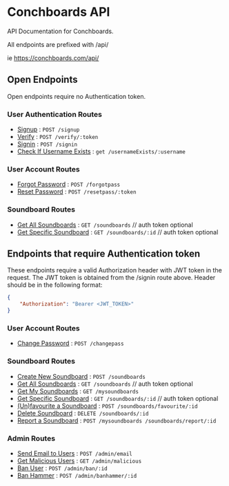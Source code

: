 # Conchboards API

API Documentation for Conchboards.

All endpoints are prefixed with <hostname>/api/

ie https://conchboards.com/api/

## Open Endpoints

Open endpoints require no Authentication token.

### User Authentication Routes

* [Signup](auth/signup.md) : `POST /signup`
* [Verify](auth/verify.md) : `POST /verify/:token`
* [Signin](auth/signin.md) : `POST /signin`
* [Check If Username Exists](auth/check-username.md) : `get /usernameExists/:username`

### User Account Routes

* [Forgot Password](account/forgot-pass.md) : `POST /forgotpass`
* [Reset Password](account/reset-pass.md) : `POST /resetpass/:token`

### Soundboard Routes

* [Get All Soundboards](soundboards/get-all.md) : `GET /soundboards` // auth token optional
* [Get Specific Soundboard](soundboards/get-specific.md) : `GET /soundboards/:id` // auth token optional

## Endpoints that require Authentication token

These endpoints require a valid Authorization header with JWT token in the request. 
The JWT token is obtained from the /signin route above.
Header should be in the following format:

```json
{
    "Authorization": "Bearer <JWT_TOKEN>"
}
```
### User Account Routes

* [Change Password](account/change-pass.md) : `POST /changepass`

### Soundboard Routes

* [Create New Soundboard](soundboards/new.md) : `POST /soundboards`
* [Get All Soundboards](soundboards/get-all.md) : `GET /soundboards` // auth token optional
* [Get My Soundboards](soundboards/get-mysoundboards.md) : `GET /mysoundboards`
* [Get Specific Soundboard](soundboards/get-specific.md) : `GET /soundboards/:id` // auth token optional
* [(Un)favourite a Soundboard](soundboards/favourite.md) : `POST /soundboards/favourite/:id`
* [Delete Soundboard](soundboards/delete-specific.md) : `DELETE /soundboards/:id`
* [Report a Soundboard](soundboards/report.md) : `POST /mysoundboards /soundboards/report/:id`

### Admin Routes
* [Send Email to Users](admin/send-mail.md) : `POST /admin/email`
* [Get Malicious Users](admin/get-malicious.md) : `GET /admin/malicious`
* [Ban User](admin/ban-user.md) : `POST /admin/ban/:id`
* [Ban Hammer](admin/ban-hammer.md) : `POST /admin/banhammer/:id`
